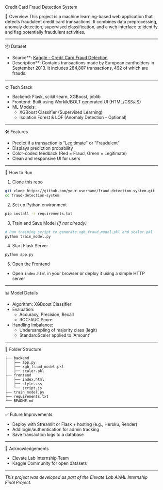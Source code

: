  Credit Card Fraud Detection System

🧠 Overview
This project is a machine learning-based web application that detects fraudulent credit card transactions. It combines data preprocessing, anomaly detection, supervised classification, and a web interface to identify and flag potentially fraudulent activities.

---

 📦 Dataset
- Source**: [Kaggle - Credit Card Fraud Detection](https://www.kaggle.com/datasets/mlg-ulb/creditcardfraud)
- Description**: Contains transactions made by European cardholders in September 2013. It includes 284,807 transactions, 492 of which are frauds.

---

 ⚙️ Tech Stack
- Backend: Flask, scikit-learn, XGBoost, joblib
- Frontend: Built using Workik/BOLT generated UI (HTML/CSS/JS)
- ML Models:
  - XGBoost Classifier (Supervised Learning)
  - Isolation Forest & LOF (Anomaly Detection - Optional)

---

 🛠 Features
- Predict if a transaction is "Legitimate" or "Fraudulent"
- Displays prediction probability
- Color-coded feedback (Red = Fraud, Green = Legitimate)
- Clean and responsive UI for users

---

🚀 How to Run
1. Clone this repo
```bash
git clone https://github.com/your-username/fraud-detection-system.git
cd fraud-detection-system
```

 2. Set up Python environment
```bash
pip install -r requirements.txt
```

 3. Train and Save Model *(if not already)*
```python
# Run training script to generate xgb_fraud_model.pkl and scaler.pkl
python train_model.py
```

 4. Start Flask Server
```bash
python app.py
```

 5. Open the Frontend
- Open `index.html` in your browser or deploy it using a simple HTTP server

---

 📊 Model Details
- Algorithm: XGBoost Classifier
- Evaluation:
  - Accuracy, Precision, Recall
  - ROC-AUC Score
- Handling Imbalance:
  - Undersampling of majority class (legit)
  - StandardScaler applied to 'Amount'

---

📎 Folder Structure
```
├── backend
│   ├── app.py
│   ├── xgb_fraud_model.pkl
│   ├── scaler.pkl
├── frontend
│   ├── index.html
│   ├── style.css
│   └── script.js
├── train_model.py
├── requirements.txt
└── README.md
```

---

 ✅ Future Improvements
- Deploy with Streamlit or Flask + hosting (e.g., Heroku, Render)
- Add login/authentication for admin tracking
- Save transaction logs to a database

---

 📌 Acknowledgements
- Elevate Lab Internship Team
- Kaggle Community for open datasets

---

_This project was developed as part of the Elevate Lab AI/ML Internship Final Project._
